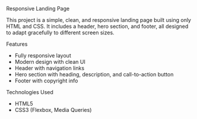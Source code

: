 Responsive Landing Page

This project is a simple, clean, and responsive landing page built using only HTML and CSS. It includes a header, hero section, and footer, all designed to adapt gracefully to different screen sizes.

 Features

- Fully responsive layout
- Modern design with clean UI
- Header with navigation links
- Hero section with heading, description, and call-to-action button
- Footer with copyright info

Technologies Used

- HTML5
- CSS3 (Flexbox, Media Queries)

